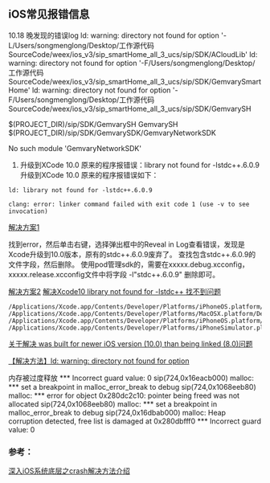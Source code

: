 ##  iOS常见报错信息

10.18 晚发现的错误log
ld: warning: directory not found for option '-L/Users/songmenglong/Desktop/工作源代码SourceCode/weex/ios_v3/sip_smartHome_all_3_ucs/sip/SDK/ACloudLib'
ld: warning: directory not found for option '-F/Users/songmenglong/Desktop/工作源代码SourceCode/weex/ios_v3/sip_smartHome_all_3_ucs/sip/SDK/GemvarySmartHome'
ld: warning: directory not found for option '-F/Users/songmenglong/Desktop/工作源代码SourceCode/weex/ios_v3/sip_smartHome_all_3_ucs/sip/SDK/GemvarySH

$(PROJECT_DIR)/sip/SDK/GemvarySH
GemvarySH
$(PROJECT_DIR)/sip/SDK/GemvarySDK/GemvaryNetworkSDK

No such module 'GemvaryNetworkSDK'





1. 升级到XCode 10.0 原来的程序报错误：library not found for -lstdc++.6.0.9
升级到XCode 10.0 原来的程序报错误如下：
```
ld: library not found for -lstdc++.6.0.9

clang: error: linker command failed with exit code 1 (use -v to see invocation)
```
[解决方案1](https://blog.csdn.net/u011452278/article/details/82783921)

找到error，然后单击右键，选择弹出框中的Reveal in Log查看错误，发现是Xcode升级到10.0版本，原有的stdc++.6.0.9废弃了。
查找包含stdc++.6.0.9的文件字段，然后删除。
使用pod管理sdk的，需要在xxxxx.debug.xcconfig，xxxxx.release.xcconfig文件中将字段  -l"stdc++.6.0.9"  删除即可。

[解决方案2](https://www.jianshu.com/p/3afd5e8cdbf8)
[解决Xcode10 library not found for -lstdc++ 找不到问题](https://www.jianshu.com/p/6d94278d62b3)

```
/Applications/Xcode.app/Contents/Developer/Platforms/iPhoneOS.platform/Developer/Library/CoreSimulator/Profiles/Runtimes/iOS.simruntime/Contents/Resources/RuntimeRoot/usr/lib/
/Applications/Xcode.app/Contents/Developer/Platforms/MacOSX.platform/Developer/SDKs/MacOSX.sdk/usr/lib/
/Applications/Xcode.app/Contents/Developer/Platforms/iPhoneOS.platform/Developer/SDKs/iPhoneOS.sdk/usr/lib/
/Applications/Xcode.app/Contents/Developer/Platforms/iPhoneSimulator.platform/Developer/SDKs/iPhoneSimulator.sdk/usr/lib/
```



[关于解决 was built for newer iOS version (10.0) than being linked (8.0)问题](https://www.jianshu.com/p/43d8900c2673)

[【解决方法】ld: warning: directory not found for option](https://blog.csdn.net/zhyl8157121/article/details/48844573)



内存被过度释放
*** Incorrect guard value: 0
sip(724,0x16eacb000) malloc: *** set a breakpoint in malloc_error_break to debug
sip(724,0x1068eeb80) malloc: *** error for object 0x280dc2c10: pointer being freed was not allocated
sip(724,0x1068eeb80) malloc: *** set a breakpoint in malloc_error_break to debug
sip(724,0x16dbab000) malloc: Heap corruption detected, free list is damaged at 0x280dbfff0
*** Incorrect guard value: 0


### 参考：
[深入iOS系统底层之crash解决方法介绍](https://www.jianshu.com/p/cf0945f9c1f8)

